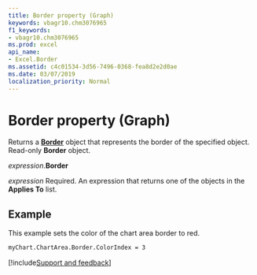```yaml
---
title: Border property (Graph)
keywords: vbagr10.chm3076965
f1_keywords:
- vbagr10.chm3076965
ms.prod: excel
api_name:
- Excel.Border
ms.assetid: c4c01534-3d56-7496-0368-fea8d2e2d0ae
ms.date: 03/07/2019
localization_priority: Normal
---
```



# Border property (Graph)

Returns a **[Border](Excel.Border-graph-object.md)** object that represents the border of the specified object. Read-only **Border** object.

_expression_.**Border**

_expression_ Required. An expression that returns one of the objects in the **Applies To** list.


## Example

This example sets the color of the chart area border to red.

```vb
myChart.ChartArea.Border.ColorIndex = 3
```


[!include[Support and feedback](~/includes/feedback-boilerplate.md)]
